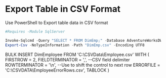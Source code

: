 # Export Table in CSV Format
Use PowerShell to Export table data in CSV format

```PowerShell
#Requires -Module SqlServer

Invoke-Sqlcmd -Query "SELECT * FROM DimEmp;" -Database AdventureWorksDW2012  -Server localhost |
Export-Csv -NoTypeInformation -Path "DimEmp.csv" -Encoding UTF8
```

BULK INSERT DimEmployee
    FROM 'C:\CSVData\Employee.csv'
    WITH
    (
      FIRSTROW = 2,
      FIELDTERMINATOR = ',',  --CSV field delimiter
      ROWTERMINATOR = '\n',   --Use to shift the control to next row
      ERRORFILE = 'C:\CSVDATA\EmployeeErrorRows.csv',
      TABLOCK
    )
